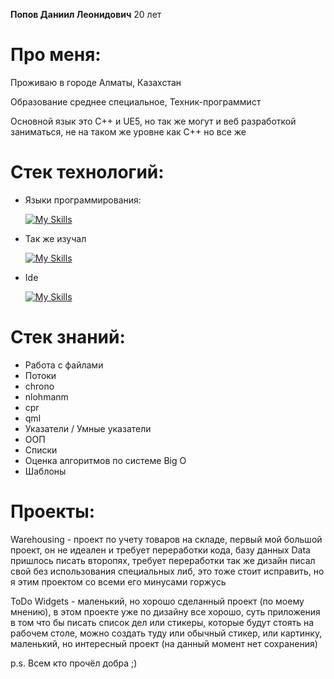 __Попов Даниил Леонидович__ 20 лет
# Про меня:
Проживаю в городе Алматы, Казахстан

Образование среднее специальное, Техник-программист

Основной язык это С++ и UE5, но так же могут и веб разработкой заниматься, не на таком же уровне как С++ но все же
# Стек технологий:
- Языки программирования:

  [![My Skills](https://skillicons.dev/icons?i=cpp,cmake,qt,unreal)](https://skillicons.dev)

- Так же изучал

  [![My Skills](https://skillicons.dev/icons?i=js,html,css,php,mysql,cs,unity,github)](https://skillicons.dev)

- Ide

  [![My Skills](https://skillicons.dev/icons?i=qt,clion,visualstudio,vscode)](https://skillicons.dev)

# Стек знаний:
- Работа с файлами
- Потоки
- chrono
- nlohmanm
- cpr
- qml
- Указатели / Умные указатели
- ООП
- Списки
- Оценка алгоритмов по системе Big O
- Шаблоны
  
# Проекты:

Warehousing - проект по учету товаров на складе, первый мой большой проект, он не идеален и требует переработки кода, базу данных Data пришлось писать второпях, требует переработки так же дизайн писал свой без использования специальных либ, это тоже стоит исправить, но я этим проектом со всеми его минусами горжусь

ToDo Widgets - маленький, но хорошо сделанный проект (по моему мнению), в этом проекте уже по дизайну все хорошо, суть приложения в том что бы писать список дел или стикеры, которые будут стоять на рабочем столе, можно создать туду или обычный стикер, или картинку, маленький, но интересный проект (на данный момент нет сохранения)

p.s.
Всем кто прочёл добра ;)
